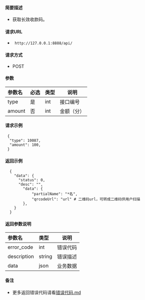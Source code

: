 
#### 简要描述

- 获取长效收款码。

#### 请求URL
- ` http://127.0.0.1:8888/api/`
  
#### 请求方式
- POST 

#### 参数

| 参数名    | 必选 | 类型  | 说明    |   
|:-------|:---|:----|-------|   
| type   | 是  | int | 接口编号  |   
| amount | 否  | int | 金额（分） |   

#### 请求示例

```
 {
  "type": 10087,
  "amount": 100,
 } 
```

#### 返回示例 

``` 
  {
    "data": {
      "status": 0,
      "desc": "",
        "data": {
            "partialName": "*名",
            "qrcodeUrl": "url" # 二维码url，可转成二维码供用户扫描
        },
    }
  }
```

#### 返回参数说明 

| 参数名         | 类型     | 说明   |   
|:------------|:-------|------|   
| error_code  | int    | 错误代码 |   
| description | string | 错误描述 |   
| data        | json   | 业务数据 |   

#### 备注 

- 更多返回错误代码请看[错误代码.md](../错误代码.md)








